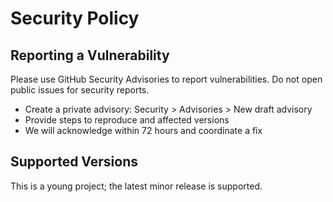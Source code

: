 # Security Policy

## Reporting a Vulnerability
Please use GitHub Security Advisories to report vulnerabilities.
Do not open public issues for security reports.

- Create a private advisory: Security > Advisories > New draft advisory
- Provide steps to reproduce and affected versions
- We will acknowledge within 72 hours and coordinate a fix

## Supported Versions
This is a young project; the latest minor release is supported.

